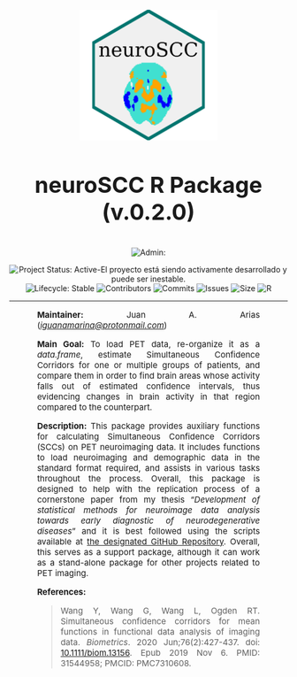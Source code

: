 
<p align="center">

<img src="man/figures/logo.png" alt="neuroSCC R Package" width="250px" align="center"/>

</p>
<h2 align="center" style="font-size:40px;">

neuroSCC R Package (v.0.2.0)

</h2>
<!-- Badge de ADMIN IGUANAMARINA -->
<p align="center">

<img src="https://img.shields.io/badge/Admin:-IGUANAMARINA-informational?style=for-the-badge&amp;logo=award" alt="Admin:" style="width:250px;"/>

</p>
<!-- Badges -->
<p align="center">

<img src="http://www.repostatus.org/badges/latest/active.svg" alt="Project Status: Active-El proyecto está siendo activamente desarrollado y puede ser inestable." style="width:125px;"/>
<img src="https://img.shields.io/badge/lifecycle-Stable-4cc71e.svg" alt="Lifecycle: Stable" style="width:100px;"/>
<img src="https://img.shields.io/badge/Contributors-1-brightgreen" alt="Contributors"/>
<img src="https://img.shields.io/badge/Commits-7-brightgreen" alt="Commits"/>
<img src="https://img.shields.io/badge/Issues-1-brightgreen" alt="Issues"/>
<img src="https://img.shields.io/badge/Size-423KB-brightgreen" alt="Size"/>
<img src="https://img.shields.io/badge/r-%23276DC3.svg?style=for-the-badge&amp;logo=r&amp;logoColor=white" alt="R" style="width:40px;"/>

</p>
<hr />
<!-- Descripción del paquete -->

<div style="text-align: justify; font-weight: normal; font-size:15px; padding: 0 10%;">

**Maintainer:** Juan A. Arias
(<a href="mailto:iguanamarina@protonmail.com"
class="email"><em>iguanamarina@protonmail.com</em></a>)

**Main Goal:** To load PET data, re-organize it as a *data.frame*,
estimate Simultaneous Confidence Corridors for one or multiple groups of
patients, and compare them in order to find brain areas whose activity
falls out of estimated confidence intervals, thus evidencing changes in
brain activity in that region compared to the counterpart.

**Description:** This package provides auxiliary functions for
calculating Simultaneous Confidence Corridors (SCCs) on PET neuroimaging
data. It includes functions to load neuroimaging and demographic data in
the standard format required, and assists in various tasks throughout
the process. Overall, this package is designed to help with the
replication process of a cornerstone paper from my thesis “*Development
of statistical methods for neuroimage data analysis towards early
diagnostic of neurodegenerative diseases*” and it is best followed using
the scripts available at [the designated GitHub
Repository](https://github.com/iguanamarina/SCCneuroimage). Overall,
this serves as a support package, although it can work as a stand-alone
package for other projects related to PET imaging.

**References:**

> Wang Y, Wang G, Wang L, Ogden RT. Simultaneous confidence corridors
> for mean functions in functional data analysis of imaging data.
> *Biometrics*. 2020 Jun;76(2):427-437. doi:
> [10.1111/biom.13156](https://pubmed.ncbi.nlm.nih.gov/31544958/). Epub
> 2019 Nov 6. PMID: 31544958; PMCID: PMC7310608.

</div>
